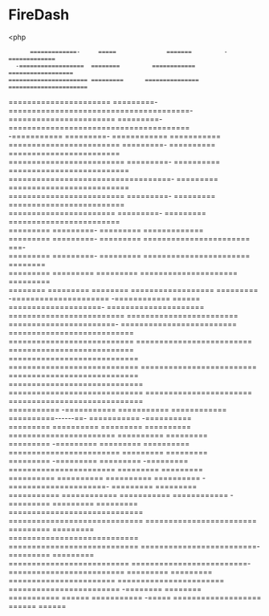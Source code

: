 # FireDash

<php                                                                                                                                
                                                                                                                                
                                                                                                                                
          =============-     =====              =======         -=============                                                  
      -==================  ========         ============     ==================                                                 
    ====================== =========      =============== ======================                                                
   ====================== =========-    =======================================-                                                
 =======================  =========-   =======================================                                                  
-===========              =========-  ============     ===========                                                              
========================  =========- ==========       ========================                                                  
========================= =========- ==========       ==========================                                                
===================================- =========        ==========================                                                
========================= =========- =========        =========================                                                 
=======================   =========- =========        ========================                                                  
=========                 =========- =========         =============                                                            
=========                 =========- =========          =======================                   ===-                          
=========                 =========- =========           =======================                ========                        
=========                  ========= =========             =====================               =========                        
========                   =========  ========               ==================                =========                        
              -=====================         -============ ======       ====================-  =====================            
           =========================      ========================    =======================- =========================        
         ===========================    ===========================  ========================= ===========================      
        ============================   ============================ =========================  ============================     
       =============================  ============================= =======================    =============================    
      ===========       -=========== ===========       ============ ==========------==-        ===========        -==========   
      =========           ========== =========           ========== =======================    ==========           =========   
      =========           -========= =========           ==========  ========================  =========            =========   
      =========           -========= =========           -=========   =======================  =========            =========   
      ==========          ========== ==========          ==========    -=====================- =========            =========   
      ===========       ============ ===========       ============                 -========= =========            =========   
       =============================  =============================   ======================== =========            =========   
        ============================   ============================ =========================- =========            =========   
          ==========================     =========================- =========================  =========            =========   
            =======================        =======================  ========================   -========             ========   
               ===========  ======            ===========  -=====     ===================        ======               ======    
                                                                                                                                
                                                                                                                                
<?                                                                                                                                
                                                                                                                                                                                            
                                                                                                                                                                                                                                                               


Firedash er et internt system, hvor lærere nemt opretter og sender slides med tekst, billeder, fødselsdage eller links via en editor-side. Indholdet vises automatisk på en infoskærm og hentes fra en central database. Det giver overblik og skaber liv i hverdagen.
